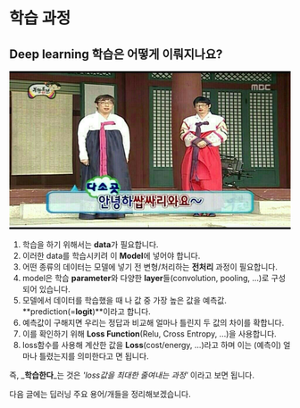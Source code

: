 # 학습 과정

## Deep learning 학습은 어떻게 이뤄지나요?

![&#xBA3C;&#xC800; &#xC778;&#xC0AC;~](../../.gitbook/assets/1516725840549.jpg)

1. 학습을 하기 위해서는 **data**가 필요합니다.
2. 이러한 data를 학습시키려 이 **Model**에 넣어야 합니다.  
3. 어떤 종류의 데이터는 모델에 넣기 전 변형/처리하는 **전처리** 과정이 필요합니다.  
4. model은 학습 **parameter**와 다양한 **layer**들\(convolution, pooling, ...\)로 구성되어 있습니다.
5. 모델에서 데이터를 학습했을 때 나 값 중 가장 높은 값을 예측값. **prediction\(=**logit**\)**이라고 합니다.
6. 예측값이 구해지면 우리는 정답과 비교해 얼마나 틀린지 두 값의 차이를 확합니다.
7. 이를 확인하기 위해 **Loss Function**\(Relu, Cross Entropy, ...\)을 사용합니다.
8. loss함수를 사용해 계산한 값을 **Loss**\(cost/energy, ...\)라고 하며 이는 \(예측이\) 얼마나 틀렸는지를 의미한다고 면 됩니다.

즉, _**학습한다**_는 것은 _'loss값을 최대한 줄여내는 과정'_ 이라고 보면 됩니다.



다음 글에는 딥러닝 주요 용어/개들을 정리해보겠습니다.

